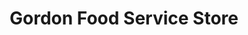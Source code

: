 ---
title: "Gordon Food Service Store"
url: /springfield/gordon-food-service-store/
shop: supermarket
---